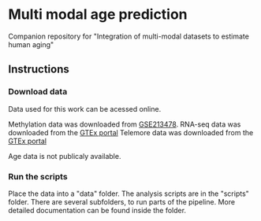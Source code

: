 # Multi modal age prediction

Companion repository for "Integration of multi-modal datasets to estimate human aging"

## Instructions

### Download data

Data used for this work can be acessed online. 

Methylation data was downloaded from [GSE213478](https://www.ncbi.nlm.nih.gov/geo/query/acc.cgi?acc=GSE213478). 
RNA-seq data was downloaded from the [GTEx portal](https://www.gtexportal.org/home/downloads/adult-gtex/bulk_tissue_expression)
Telemore data was downloaded from the [GTEx portal](https://www.gtexportal.org/home/downloads/egtex/telomeres)

Age data is not publicaly available. 

### Run the scripts 

Place the data into a "data" folder. 
The analysis scripts are in the "scripts" folder. There are several subfolders, to run parts of the pipeline. More detailed documentation can be found inside the folder.

